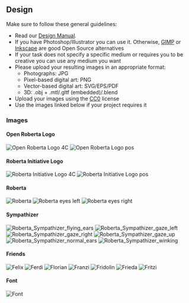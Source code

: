 ## Design

Make sure to follow these general guidelines:

- Read our [Design Manual](assets/pdf/Roberta_Manual_GCI.pdf).
- If you have Photoshop/Illustrator you can use it. Otherwise, [GIMP](https://www.gimp.org/) or [Inkscape](https://inkscape.org/) are good Open Source alternatives
- If your task does not specify a specific medium or requires you to be creative you can use any medium you want
- Please upload your resulting images in an appropriate format:
  - Photographs: JPG
  - Pixel-based digital art: PNG
  - Vector-based digital art: SVG/EPS/PDF
  - 3D: .obj + .mtl/.gltf (embedded)/.blend
- Upload your images using the [CC0](https://creativecommons.org/share-your-work/public-domain/cc0/) license
- Use the images linked below if your project requires it

### Images

#### Open Roberta Logo

![Open Roberta Logo 4C](assets/img/design/Logo_OpenRoberta/Logo_Open_Roberta_4C.svg)
![Open Roberta Logo pos](assets/img/design/Logo_OpenRoberta/Logo_Open_Roberta_pos.svg)

#### Roberta Initiative Logo

![Roberta Initiative Logo 4C](assets/img/design/Logo_Roberta/Logo_Roberta_Initiative_4C.svg)
![Roberta Initiative Logo pos](assets/img/design/Logo_Roberta/Logo_Roberta_Initiative_pos.svg)

#### Roberta

![Roberta](assets/img/design/Roberta/Roberta.svg)
![Roberta eyes left](assets/img/design/Roberta/Roberta_eyes_left.svg)
![Roberta eyes right](assets/img/design/Roberta/Roberta_eyes_right.svg)

#### Sympathizer

![Roberta_Sympathizer_flying_ears](assets/img/design/Sympathizer/Roberta_Sympathizer_flying_ears.svg)
![Roberta_Sympathizer_gaze_left](assets/img/design/Sympathizer/Roberta_Sympathizer_gaze_left.svg)
![Roberta_Sympathizer_gaze_right](assets/img/design/Sympathizer/Roberta_Sympathizer_gaze_right.svg)
![Roberta_Sympathizer_gaze_up](assets/img/design/Sympathizer/Roberta_Sympathizer_gaze_up.svg)
![Roberta_Sympathizer_normal_ears](assets/img/design/Sympathizer/Roberta_Sympathizer_normal_ears.svg)
![Roberta_Sympathizer_winking](assets/img/design/Sympathizer/Roberta_Sympathizer_winking.svg)

#### Friends

![Felix](assets/img/design/Friends/Felix.svg)
![Ferdi](assets/img/design/Friends/Ferdi.svg)
![Florian](assets/img/design/Friends/Florian.svg)
![Franzi](assets/img/design/Friends/Franzi.svg)
![Fridolin](assets/img/design/Friends/Fridolin.svg)
![Frieda](assets/img/design/Friends/Frieda.svg)
![Fritzi](assets/img/design/Friends/Fritzi.svg)

#### Font

![Font](assets/img/design/Font/Font_Vectors.svg)
